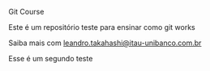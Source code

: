 Git Course


Este é um repositório teste para ensinar como git works

Saiba mais com leandro.takahashi@itau-unibanco.com.br



Esse é um segundo teste
